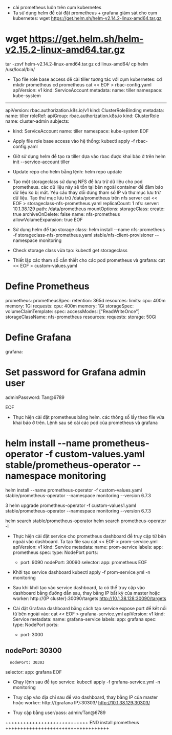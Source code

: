 - cài prometheus luôn trên cụm kubernetes
- Ta sử dụng helm để cài đặt prometheus + grafana giám sát cho cụm kubernetes:
wget https://get.helm.sh/helm-v2.14.2-linux-amd64.tar.gz
# wget https://get.helm.sh/helm-v2.15.2-linux-amd64.tar.gz
tar -zxvf helm-v2.14.2-linux-amd64.tar.gz
cd linux-amd64/
cp helm /usr/local/bin/

- Tạo file role base access để cài tiller tương tác với cụm kubernetes:
cd
mkdir prometheus
cd prometheus
cat << EOF > rbac-config.yaml
apiVersion: v1
kind: ServiceAccount
metadata:
  name: tiller
  namespace: kube-system
---
apiVersion: rbac.authorization.k8s.io/v1
kind: ClusterRoleBinding
metadata:
  name: tiller
roleRef:
  apiGroup: rbac.authorization.k8s.io
  kind: ClusterRole
  name: cluster-admin
subjects:
  - kind: ServiceAccount
    name: tiller
    namespace: kube-system
EOF

- Apply file role base access vào hệ thống:
kubectl apply -f rbac-config.yaml

- Giờ sử dụng helm để tạo ra tiller dựa vào rbac được khai báo ở trên
helm init --service-account tiller

- Update repo cho helm bằng lệnh:
helm repo update

- Tạo một storageclass sử dụng NFS để lưu trữ dữ liệu cho pod prometheus. các dữ liệu này sẽ tồn tại bên ngoài container để đảm bảo dữ liệu ko bị mất. Yêu cầu thay đổi đúng tham số IP và thư mục lưu trữ dữ liệu. Tạo thư mục lưu trữ /data/prometheus trên nfs server
cat << EOF > storageclass-nfs-prometheus.yaml
replicaCount: 1
nfs:
  server: 10.1.38.129
  path: /data/prometheus
  mountOptions:
storageClass:
  create: true
  archiveOnDelete: false
  name: nfs-prometheus
  allowVolumeExpansion: true
EOF

- Sử dụng helm để tạo storage class:
helm install --name nfs-prometheus -f storageclass-nfs-prometheus.yaml stable/nfs-client-provisioner --namespace monitoring

- Check storage class vừa tạo:
kubectl get storageclass

- Thiết lập các tham số cần thiết cho các pod prometheus và grafana:
cat << EOF > custom-values.yaml
# Define Prometheus
prometheus:
  prometheusSpec:
    retention: 365d
    resources:
      limits:
        cpu: 400m
        memory: 1Gi
      requests:
        cpu: 400m
        memory: 1Gi
    storageSpec:
      volumeClaimTemplate:
        spec:
          accessModes: ["ReadWriteOnce"]
          storageClassName: nfs-prometheus
          resources:
            requests:
              storage: 50Gi
  
# Define Grafana
grafana:
  # Set password for Grafana admin user
  adminPassword: Tan@6789

EOF

- Thực hiện cài đặt prometheus bằng helm. các thông số lấy theo file vừa khai báo ở trên. Lệnh sau sẽ cài các pod của prometheus và grafana
# helm install --name prometheus-operator -f custom-values.yaml stable/prometheus-operator --namespace monitoring 
helm install --name prometheus-operator -f custom-values.yaml stable/prometheus-operator --namespace monitoring --version 6.7.3

3 helm upgrade prometheus-operator -f custom-values1.yaml stable/prometheus-operator --namespace monitoring --version 6.7.3

helm search stable/prometheus-operator
helm search prometheus-operator -l

- Thực hiện cài đặt service cho prometheus dashboard để truy cập từ bên ngoài vào dashboard. Ta tạo file sau
cat << EOF > prom-service.yml
apiVersion: v1
kind: Service
metadata:
  name: prom-service
  labels:
    app: prometheus
spec:
  type: NodePort
  ports:
    - port: 9090
      nodePort: 30090
  selector:
    app: prometheus
EOF

- Khởi tạo service dashboard
kubectl apply -f prom-service.yml -n monitoring

- Sau khi khởi tạo vào service dashboard, ta có thể truy cập vào dashboard bằng đường dẫn sau, thay bằng IP bất kỳ của master hoặc worker:
http://{IP cluster}:30090/targets
http://10.1.38.128:30090/targets

- Cài đặt Grafana dashboard bằng cách tạo service expose port để kết nối từ bên ngoài vào:
cat << EOF > grafana-service.yml
apiVersion: v1
kind: Service
metadata:
  name: grafana-service
  labels:
    app: grafana
spec:
  type: NodePort
  ports:
    - port: 3000
##    nodePort: 30300
      nodePort: 30303
  selector:
    app: grafana
EOF

- Chạy lệnh sau để tạo service:
kubectl apply -f grafana-service.yml -n monitoring

- Truy cập vào địa chỉ sau để vào dashboard, thay bằng IP của master hoặc worker:
http://{grafana IP}:30303/
http://10.1.38.129:30303/

- Truy cập bằng user/pass: admin/Tan@6789

++++++++++++++++++++++++++++ END install prometheus +++++++++++++++++++++++++++++++++++
